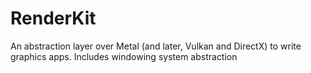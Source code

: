 # RenderKit
An abstraction layer over Metal (and later, Vulkan and DirectX) to write graphics apps. Includes windowing system abstraction
